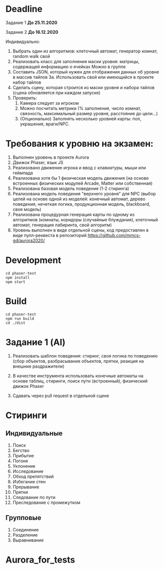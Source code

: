 # Deadline
Задание 1 **До 25.11.2020**

Задание 2 **До 16.12.2020**

Индивидуально:
1. Выбрать один из алгоритмов:
   клеточный автомат,
   генератор комнат,
   random walk
   свой
2. Реализовать класс для заполнения маски уровня:
   матрицы, содержащей информацию о ячейках
   Можно в группе
3. Составить JSON, который нужен для отображения
   данных об уровне в массив тайлов
   3а. Использовать свой или имеющийся в проекте набор тайлов
4. Сделать сцену, которая строится из маcки уровня и набора тайлов
   (сцена обновляется при каждом запуске)
5. Проверить:
    1. Камера следует за игроком
    2. Можно посчитать метрики
       (% заполнения, число комнат, связность, максимальный размер уровня, расстояние до цели...)
    3. (Опционально) Заполнять несколько уровней карты: пол, украшения, враги/NPC.
    
# Требования к уровню на экзамен:
1. Выполнен уровень в проекте Aurora 
2. Движок Phaser, язык JS 
3. Реализовано движение игрока и ввод с клавиатуры, мыши или геймпада 
4. Реализована хотя бы 1 физическая модель движения (на основе встроенных физических модулей Arcade, Matter или собственная) 
5. Реализована базовая модель поведения (1-2 стиринга) 
6. Реализована модель поведения "верхнего уровня" для NPC (выбор целей на основе одной из моделей: конечный автомат, дерево поведения, нечеткая логика, продукционная модель, blackboard, своя модель) 
7. Реализована процедурная генерация карты по одному из алгоритмов (комнаты, коридоры (случайные блуждания), клеточный автомат, генерация лабиринта, свой алгоритм) 
8. Уровень выполнен в виде отдельной сцены, код предоставлен в виде пулл-реквеста в репозиторий https://github.com/mmcs-gd/aurora2020/	    
    
# Development

```
cd phaser-test
npm install
npm start
```

# Build

```
cd phaser-test
npm run build
cd ./dist
```
# Задание 1 (AI)
1. Реализовать шаблон поведения: стиринг, своя логика по поведению (сбор объектов, разбрасывание объектов, прятки, реакция на внешние раздражители)

2. В качестве инструмента использовать конечные автоматы на основе таблиц, стиринги, поиск пути (встроенный), физический движок Phaser

3. Сдавать через pull request в отдельной сцене

# Стиринги
## Индивидуальные
1. Поиск
2. Бегство
3. Прибытие
4. Погоня
5. Уклонение
6. Исследование
7. Обход препятствий
8. Избегание стен
9. Прерывание
10. Прятки
11. Следование по пути
12. Преследование с промежутком

## Групповые
1. Соединение
2. Разделение
3. Выравнивание

# Aurora_for_tests
